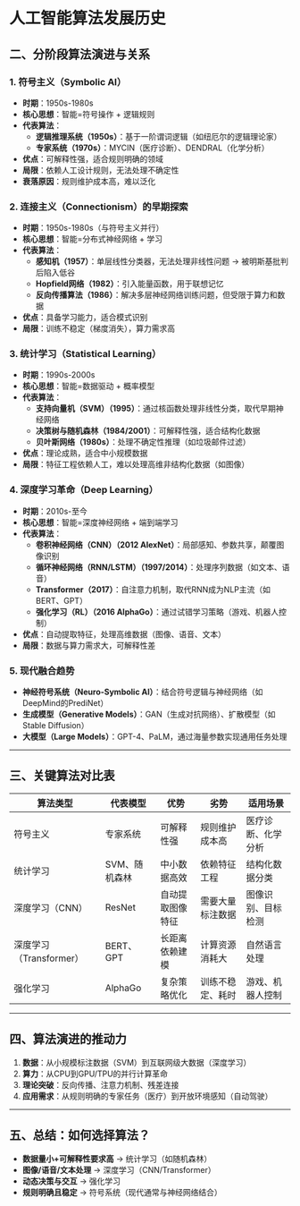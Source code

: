 # 人工智能算法发展历史
<!--

                                    发展脉络总览

符号主义（1950s-1980s） --》 统计学习（1990s-2000s） --》 连接主义/深度学习（2010s-至今）
          |                         |                          |
          ∨                         ∨                          ∨
逻辑推理、专家系统           SVM、决策树、贝叶斯         CNN、RNN、Transformer

-->

## 二、分阶段算法演进与关系

### 1. 符号主义（Symbolic AI）
- **时期**：1950s-1980s  
- **核心思想**：智能=符号操作 + 逻辑规则  
- **代表算法**：  
  - **逻辑推理系统（1950s）**：基于一阶谓词逻辑（如纽厄尔的逻辑理论家）  
  - **专家系统（1970s）**：MYCIN（医疗诊断）、DENDRAL（化学分析）  
- **优点**：可解释性强，适合规则明确的领域  
- **局限**：依赖人工设计规则，无法处理不确定性  
- **衰落原因**：规则维护成本高，难以泛化  

### 2. 连接主义（Connectionism）的早期探索
- **时期**：1950s-1980s（与符号主义并行）  
- **核心思想**：智能=分布式神经网络 + 学习  
- **代表算法**：  
  - **感知机（1957）**：单层线性分类器，无法处理非线性问题 → 被明斯基批判后陷入低谷  
  - **Hopfield网络（1982）**：引入能量函数，用于联想记忆  
  - **反向传播算法（1986）**：解决多层神经网络训练问题，但受限于算力和数据  
- **优点**：具备学习能力，适合模式识别  
- **局限**：训练不稳定（梯度消失），算力需求高  

### 3. 统计学习（Statistical Learning）
- **时期**：1990s-2000s  
- **核心思想**：智能=数据驱动 + 概率模型  
- **代表算法**：  
  - **支持向量机（SVM）（1995）**：通过核函数处理非线性分类，取代早期神经网络  
  - **决策树与随机森林（1984/2001）**：可解释性强，适合结构化数据  
  - **贝叶斯网络（1980s）**：处理不确定性推理（如垃圾邮件过滤）  
- **优点**：理论成熟，适合中小规模数据  
- **局限**：特征工程依赖人工，难以处理高维非结构化数据（如图像）  

### 4. 深度学习革命（Deep Learning）
- **时期**：2010s-至今  
- **核心思想**：智能=深度神经网络 + 端到端学习  
- **代表算法**：  
  - **卷积神经网络（CNN）（2012 AlexNet）**：局部感知、参数共享，颠覆图像识别  
  - **循环神经网络（RNN/LSTM）（1997/2014）**：处理序列数据（如文本、语音）  
  - **Transformer（2017）**：自注意力机制，取代RNN成为NLP主流（如BERT、GPT）  
  - **强化学习（RL）（2016 AlphaGo）**：通过试错学习策略（游戏、机器人控制）  
- **优点**：自动提取特征，处理高维数据（图像、语音、文本）  
- **局限**：数据与算力需求大，可解释性差  

### 5. 现代融合趋势
- **神经符号系统（Neuro-Symbolic AI）**：结合符号逻辑与神经网络（如DeepMind的PrediNet）  
- **生成模型（Generative Models）**：GAN（生成对抗网络）、扩散模型（如Stable Diffusion）  
- **大模型（Large Models）**：GPT-4、PaLM，通过海量参数实现通用任务处理  

---

## 三、关键算法对比表
| **算法类型**       | **代表模型**   | **优势**                | **劣势**                | **适用场景**           |
|--------------------|----------------|-------------------------|-------------------------|-----------------------|
| 符号主义           | 专家系统       | 可解释性强              | 规则维护成本高          | 医疗诊断、化学分析    |
| 统计学习           | SVM、随机森林  | 中小数据高效            | 依赖特征工程            | 结构化数据分类        |
| 深度学习（CNN）    | ResNet         | 自动提取图像特征        | 需要大量标注数据        | 图像识别、目标检测    |
| 深度学习（Transformer） | BERT、GPT      | 长距离依赖建模          | 计算资源消耗大          | 自然语言处理          |
| 强化学习           | AlphaGo        | 复杂策略优化            | 训练不稳定、耗时        | 游戏、机器人控制      |

---

## 四、算法演进的推动力
1. **数据**：从小规模标注数据（SVM）到互联网级大数据（深度学习）  
2. **算力**：从CPU到GPU/TPU的并行计算革命  
3. **理论突破**：反向传播、注意力机制、残差连接  
4. **应用需求**：从规则明确的专家任务（医疗）到开放环境感知（自动驾驶）  

---

## 五、总结：如何选择算法？
- **数据量小+可解释性要求高** → 统计学习（如随机森林）  
- **图像/语音/文本处理** → 深度学习（CNN/Transformer）  
- **动态决策与交互** → 强化学习  
- **规则明确且稳定** → 符号系统（现代通常与神经网络结合）  